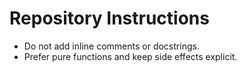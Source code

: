 # Repository Instructions
- Do not add inline comments or docstrings.
- Prefer pure functions and keep side effects explicit.
